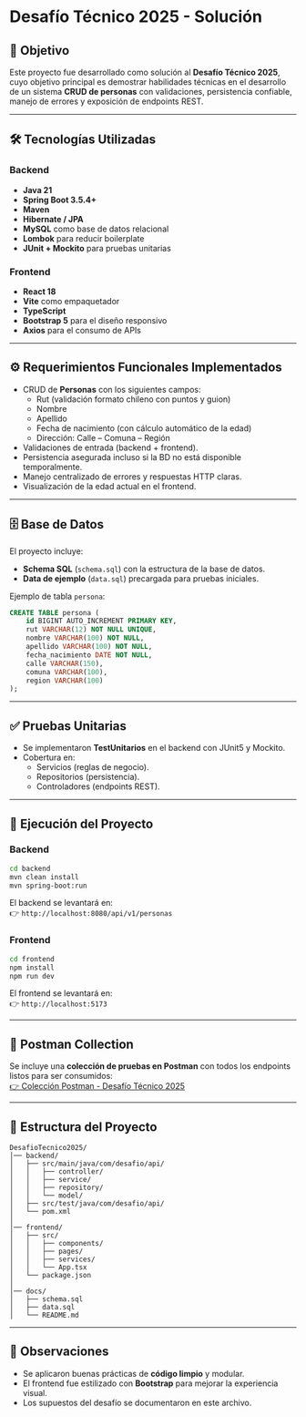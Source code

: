 # Desafío Técnico 2025 - Solución

## 📌 Objetivo
Este proyecto fue desarrollado como solución al **Desafío Técnico 2025**, cuyo objetivo principal es demostrar habilidades técnicas en el desarrollo de un sistema **CRUD de personas** con validaciones, persistencia confiable, manejo de errores y exposición de endpoints REST.

---

## 🛠️ Tecnologías Utilizadas

### Backend
- **Java 21**
- **Spring Boot 3.5.4+**
- **Maven**
- **Hibernate / JPA**
- **MySQL** como base de datos relacional
- **Lombok** para reducir boilerplate
- **JUnit + Mockito** para pruebas unitarias

### Frontend
- **React 18**
- **Vite** como empaquetador
- **TypeScript**
- **Bootstrap 5** para el diseño responsivo
- **Axios** para el consumo de APIs

---

## ⚙️ Requerimientos Funcionales Implementados
- CRUD de **Personas** con los siguientes campos:
  - Rut (validación formato chileno con puntos y guion)
  - Nombre
  - Apellido
  - Fecha de nacimiento (con cálculo automático de la edad)
  - Dirección: Calle – Comuna – Región
- Validaciones de entrada (backend + frontend).
- Persistencia asegurada incluso si la BD no está disponible temporalmente.
- Manejo centralizado de errores y respuestas HTTP claras.
- Visualización de la edad actual en el frontend.

---

## 🗄️ Base de Datos
El proyecto incluye:
- **Schema SQL** (`schema.sql`) con la estructura de la base de datos.
- **Data de ejemplo** (`data.sql`) precargada para pruebas iniciales.

Ejemplo de tabla `persona`:

```sql
CREATE TABLE persona (
    id BIGINT AUTO_INCREMENT PRIMARY KEY,
    rut VARCHAR(12) NOT NULL UNIQUE,
    nombre VARCHAR(100) NOT NULL,
    apellido VARCHAR(100) NOT NULL,
    fecha_nacimiento DATE NOT NULL,
    calle VARCHAR(150),
    comuna VARCHAR(100),
    region VARCHAR(100)
);
```

---

## ✅ Pruebas Unitarias
- Se implementaron **TestUnitarios** en el backend con JUnit5 y Mockito.
- Cobertura en:
  - Servicios (reglas de negocio).
  - Repositorios (persistencia).
  - Controladores (endpoints REST).

---

## 🚀 Ejecución del Proyecto

### Backend
```bash
cd backend
mvn clean install
mvn spring-boot:run
```

El backend se levantará en:  
👉 `http://localhost:8080/api/v1/personas`

### Frontend
```bash
cd frontend
npm install
npm run dev
```

El frontend se levantará en:  
👉 `http://localhost:5173`

---

## 🔗 Postman Collection
Se incluye una **colección de pruebas en Postman** con todos los endpoints listos para ser consumidos:  
[👉 Colección Postman - Desafío Técnico 2025](https://macureli0.postman.co/workspace/TEST-HFSOLUTION~cbfb560d-5a78-4a5c-a0af-049ae1d8112f/collection/19036015-8ca59a80-b82c-4d59-9159-4d131c40ce08?action=share&source=copy-link&creator=19036015)

---

## 📂 Estructura del Proyecto
```
DesafioTecnico2025/
│── backend/
│   ├── src/main/java/com/desafio/api/
│   │   ├── controller/
│   │   ├── service/
│   │   ├── repository/
│   │   └── model/
│   ├── src/test/java/com/desafio/api/
│   └── pom.xml
│
│── frontend/
│   ├── src/
│   │   ├── components/
│   │   ├── pages/
│   │   ├── services/
│   │   └── App.tsx
│   └── package.json
│
│── docs/
│   ├── schema.sql
│   ├── data.sql
│   └── README.md
```

---

## 📝 Observaciones
- Se aplicaron buenas prácticas de **código limpio** y modular.
- El frontend fue estilizado con **Bootstrap** para mejorar la experiencia visual.
- Los supuestos del desafío se documentaron en este archivo.
